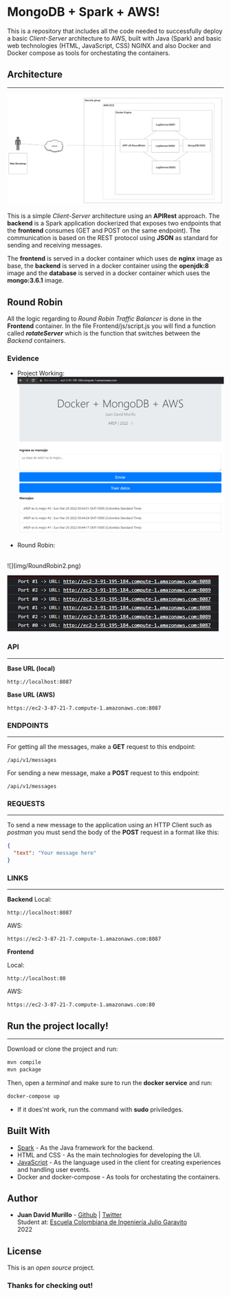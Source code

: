 # MongoDB + Spark + AWS!

This is a repository that includes all the code needed to successfully deploy a basic _Client-Server_ architecture to AWS, built with Java (Spark) and basic web technologies (HTML, JavaScript, CSS) NGINX and also Docker and Docker compose as tools for orchestating the containers.

## Architecture

---
![](img/architecture.png)

This is a simple _Client-Server_ architecture using an **APIRest** approach. The **backend** is a Spark application dockerized that exposes two endpoints that the **frontend** consumes (GET and POST on the same endpoint). The communication is based on the REST protocol using **JSON** as standard for sending and receiving messages.

The **frontend** is served in a docker container which uses de **nginx** image as base, the **backend** is served in a docker container using the **openjdk:8** image and the **database** is served in a docker container which uses the **mongo:3.6.1** image.

## Round Robin
All the logic regarding to _Round Robin Traffic Balancer_ is done in the **Frontend** container. In the file Frontend/js/script.js you will find a function called **_rotateServer_** which is the function that switches between the _Backend_ containers.

### Evidence
- Project Working:
![](img/MessagesWorking.png)

- Round Robin:
<br>
![](img/RoundRobin2.png)

![](img/RoundRobin1.png)



### API

---

**Base URL (local)**

```url
http://localhost:8087
```
**Base URL (AWS)**

```url
https://ec2-3-87-21-7.compute-1.amazonaws.com:8087
```

### ENDPOINTS

---

For getting all the messages, make a **GET** request to this endpoint:

```url
/api/v1/messages
```

For sending a new message, make a **POST** request to this endpoint:

```url
/api/v1/messages
```

### REQUESTS

---

To send a new message to the application using an HTTP Client such as _postman_ you must send the body of the **POST** request in a format like this:

```json
{
  "text": "Your message here"
}
```

### LINKS

---

**Backend**
Local:
```url
http://localhost:8087
```

AWS:
```url
https://ec2-3-87-21-7.compute-1.amazonaws.com:8087
```

**Frontend**

Local:
```url
http://localhost:80
```

AWS:
```url
https://ec2-3-87-21-7.compute-1.amazonaws.com:80
```

## Run the project locally!

---

Download or clone the project and run:

```bash
mvn compile
mvn package
```

Then, open a _terminal_ and make sure to run the **docker service** and run:

```bash
docker-compose up
```
* If it does'nt work, run the command with **sudo** priviledges.


## Built With

- [Spark](https://sparkjava.com/) - As the Java framework for the backend.
- HTML and CSS - As the main technologies for developing the UI.
- [JavaScript](https://developer.mozilla.org/es/docs/Web/JavaScript) - As the language used in the client for creating experiences and handling user events.
- Docker and docker-compose - As tools for orchestating the containers.

## Author

- **Juan David Murillo** - [Github](https://github.com/juancho20sp) | [Twitter](https://twitter.com/juancho20sp)<br/>
  Student at: [Escuela Colombiana de Ingeniería Julio Garavito](https://www.escuelaing.edu.co/es/) <br/>
  2022

## License

This is an _open source_ project.

### Thanks for checking out!
